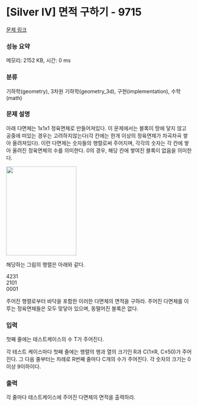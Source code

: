 # [Silver IV] 면적 구하기 - 9715 

[문제 링크](https://www.acmicpc.net/problem/9715) 

### 성능 요약

메모리: 2152 KB, 시간: 0 ms

### 분류

기하학(geometry), 3차원 기하학(geometry_3d), 구현(implementation), 수학(math)

### 문제 설명

<p>아래 다면체는 1x1x1 정육면체로 만들어져있다. 이 문제에서는 블록이 땅에 닿지 않고 공중에 떠있는 경우는 고려하지않는다(각 칸에는 한개 이상의 정육면체가 차곡차곡 쌓아 올려져있다). 이런 다면체는 숫자들의 행렬로써 주어지며,  각각의 숫자는 각 칸에 쌓아 올려진 정육면체의 수를 의미한다. 0의 경우, 해당 칸에 쌓여진 블록이 없음을 의미한다.</p>

<p><img alt="" src="https://onlinejudgeimages.s3.amazonaws.com/problem/9715/%EC%8A%A4%ED%81%AC%EB%A6%B0%EC%83%B7%202016-10-04%20%EC%98%A4%ED%9B%84%204.03.33.png" style="height:241px; width:190px"></p>

<p>해당하는 그림의 행렬은 아래와 같다.</p>

<p>4231<br>
2101<br>
0001 </p>

<p>주어진 행렬로부터 바닥을 포함한 이러한 다면체의 면적을 구하라. 주어진 다면체를 이루는 정육면체들은 모두 맞닿아 있으며, 동떨어진 블록은 없다.</p>

### 입력 

 <p>첫째 줄에는 테스트케이스의 수 T가 주어진다.</p>

<p>각 테스트 케이스마다 첫째 줄에는 행렬의 행과 열의 크기인 R과 C(1≤R, C≤50)가 주어진다. 그 다음 줄부터는 차례로 R번째 줄마다 C개의 수가 주어진다. 각 숫자의 크기는 0이상 9이하이다.</p>

### 출력 

 <p>각 줄마다 테스트케이스에 주어진 다면체의 면적을 출력하라.</p>

